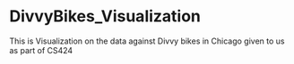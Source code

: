 DivvyBikes_Visualization
========================

This is Visualization on the data against Divvy bikes in Chicago given to us as part of CS424
